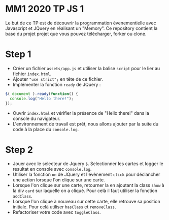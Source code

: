 # MM1 2020 TP JS 1

Le but de ce TP est de découvrir la programmation évenementielle avec Javascript et JQuery en réalisant un "Memory".
Ce repository contient la base du projet projet que vous pouvez télécharger, forker ou clone.

# Step 1

- Créer un fichier `assets/app.js` et utiliser la balise `script` pour le lier au fichier `index.html`.
- Ajouter `"use strict";` en tête de ce fichier.
- Implémenter la fonction `ready` de JQuery : 
```js
$( document ).ready(function() {
  console.log("Hello there!");
});
```
- Ouvrir `index.html` et vérifier la présence de "Hello there!" dans la console du navigateur.
- L'environnement de travail est prêt, nous allons ajouter par la suite du code à la place du `console.log`.

# Step 2

- Jouer avec le selecteur de Jquery `$`. Selectionner les cartes et logger le resultat en console avec `console.log`.
- Utiliser la fonction `on` de JQuery et l'évènement `click` pour déclancher une action lorsque l'on clique sur une carte. 
- Lorsque l'on clique sur une carte, retourner la en ajoutant la class `show` à la div `card` sur laquelle on a cliqué. Pour celà il faut utiliser la fonction `addClass`.
- Lorsque l'on clique à nouveau sur cette carte, elle retrouve sa position initiale. Pour celà utiliser `hasClass` et `removeClass`.
- Refactoriser votre code avec `toggleClass`.
